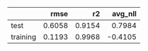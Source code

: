 |          |   rmse |     r2 |   avg_nll |
|:---------|-------:|-------:|----------:|
| test     | 0.6058 | 0.9154 |    0.7984 |
| training | 0.1193 | 0.9968 |   -0.4105 |
